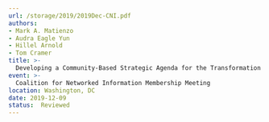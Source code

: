 ```yaml
---
url: /storage/2019/2019Dec-CNI.pdf
authors:
- Mark A. Matienzo
- Audra Eagle Yun
- Hillel Arnold
- Tom Cramer
title: >-
  Developing a Community-Based Strategic Agenda for the Transformation of Archival Discovery and Delivery
event: >-
  Coalition for Networked Information Membership Meeting
location: Washington, DC
date: 2019-12-09
status:  Reviewed
---
```

